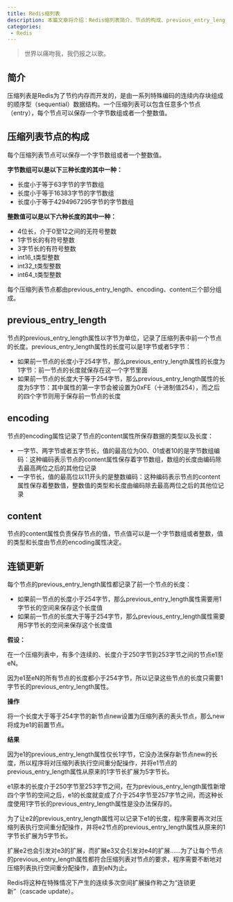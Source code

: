 ```yaml
---
title: Redis缩列表
description: 本篇文章将介绍：Redis缩列表简介、节点的构成、previous_entry_length、encoding、content、连锁更新
categories:
 - Redis
---
```


> 世界以痛吻我，我仍报之以歌。

## 简介

压缩列表是Redis为了节约内存而开发的，是由一系列特殊编码的连续内存块组成的顺序型（sequential）数据结构。一个压缩列表可以包含任意多个节点（entry），每个节点可以保存一个字节数组或者一个整数值。

## 压缩列表节点的构成

每个压缩列表节点可以保存一个字节数组或者一个整数值。

**字节数组可以是以下三种长度的其中一种：**

- 长度小于等于63字节的字节数组
- 长度小于等于16383字节的字节数组
- 长度小于等于4294967295字节的字节数组

**整数值可以是以下六种长度的其中一种：**

- 4位长，介于0至12之间的无符号整数
- 1字节长的有符号整数
- 3字节长的有符号整数
- int16_t类型整数
- int32_t类型整数
- int64_t类型整数

每个压缩列表节点都由previous_entry_length、encoding、content三个部分组成。

## previous_entry_length

节点的previous_entry_length属性以字节为单位，记录了压缩列表中前一个节点的长度。previous_entry_length属性的长度可以是1字节或者5字节：

- 如果前一节点的长度小于254字节，那么previous_entry_length属性的长度为1字节：前一节点的长度就保存在这一个字节里面
- 如果前一节点的长度大于等于254字节，那么previous_entry_length属性的长度为5字节：其中属性的第一字节会被设置为0xFE（十进制值254），而之后的四个字节则用于保存前一节点的长度

## encoding

节点的encoding属性记录了节点的content属性所保存数据的类型以及长度：

- 一字节、两字节或者五字节长，值的最高位为00、01或者10的是字节数组编码：这种编码表示节点的content属性保存着字节数组，数组的长度由编码除去最高两位之后的其他位记录
- 一字节长，值的最高位以11开头的是整数编码：这种编码表示节点的content属性保存着整数值，整数值的类型和长度由编码除去最高两位之后的其他位记录


## content

节点的content属性负责保存节点的值，节点值可以是一个字节数组或者整数，值的类型和长度由节点的encoding属性决定。

## 连锁更新

每个节点的previous_entry_length属性都记录了前一个节点的长度：
- 如果前一节点的长度小于254字节，那么previous_entry_length属性需要用1字节长的空间来保存这个长度值
- 如果前一节点的长度大于等于254字节，那么previous_entry_length属性需要用5字节长的空间来保存这个长度值

**假设：**

在一个压缩列表中，有多个连续的、长度介于250字节到253字节之间的节点e1至eN。

因为e1至eN的所有节点的长度都小于254字节，所以记录这些节点的长度只需要1字节长的previous_entry_length属性。

**操作**

将一个长度大于等于254字节的新节点new设置为压缩列表的表头节点，那么new将成为e1的前置节点。

**结果**

因为e1的previous_entry_length属性仅长1字节，它没办法保存新节点new的长度，所以程序将对压缩列表执行空间重分配操作，并将e1节点的previous_entry_length属性从原来的1字节长扩展为5字节长。

e1原本的长度介于250字节至253字节之间，在为previous_entry_length属性新增四个字节的空间之后，e1的长度就变成了介于254字节至257字节之间，而这种长度使用1字节长的previous_entry_length属性是没办法保存的。

为了让e2的previous_entry_length属性可以记录下e1的长度，程序需要再次对压缩列表执行空间重分配操作，并将e2节点的previous_entry_length属性从原来的1字节长扩展为5字节长。

扩展e2也会引发对e3的扩展，而扩展e3又会引发对e4的扩展……为了让每个节点的previous_entry_length属性都符合压缩列表对节点的要求，程序需要不断地对压缩列表执行空间重分配操作，直到eN为止。

Redis将这种在特殊情况下产生的连续多次空间扩展操作称之为“连锁更新”（cascade update）。